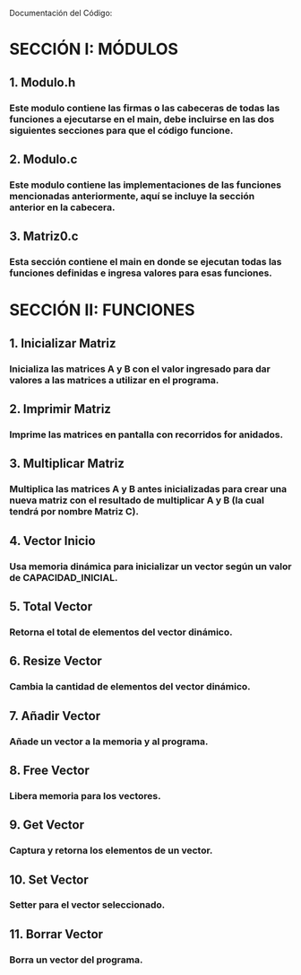 Documentación del Código:
# SECCIÓN I: MÓDULOS
## 1. Modulo.h
### Este modulo contiene las firmas o las cabeceras de todas las funciones a ejecutarse en el main, debe incluirse en las dos siguientes secciones para que el código funcione.
## 2. Modulo.c
### Este modulo contiene las implementaciones de las funciones mencionadas anteriormente, aquí se incluye la sección anterior en la cabecera.
## 3. Matriz0.c
### Esta sección contiene el main en donde se ejecutan todas las funciones definidas e ingresa valores para esas funciones.

# SECCIÓN II: FUNCIONES
## 1. Inicializar Matriz 
### Inicializa las matrices A y B con el valor ingresado para dar valores a las matrices a utilizar en el programa.
## 2. Imprimir Matriz
### Imprime las matrices en pantalla con recorridos for anidados.
## 3. Multiplicar Matriz
### Multiplica las matrices A y B antes inicializadas para crear una nueva matriz con el resultado de multiplicar A y B (la cual tendrá por nombre Matriz C).
## 4. Vector Inicio
### Usa memoria dinámica para inicializar un vector según un valor de CAPACIDAD_INICIAL.
## 5. Total Vector 
### Retorna el total de elementos del vector dinámico.
## 6. Resize Vector
### Cambia la cantidad de elementos del vector dinámico.
## 7. Añadir Vector
### Añade un vector a la memoria y al programa.
## 8. Free Vector
### Libera memoria para los vectores.
## 9. Get Vector
### Captura y retorna los elementos de un vector.
## 10. Set Vector
### Setter para el vector seleccionado.
## 11. Borrar Vector
### Borra un vector del programa.

